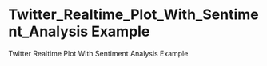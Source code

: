 # Twitter_Realtime_Plot_With_Sentiment_Analysis Example
Twitter Realtime Plot With Sentiment Analysis Example
